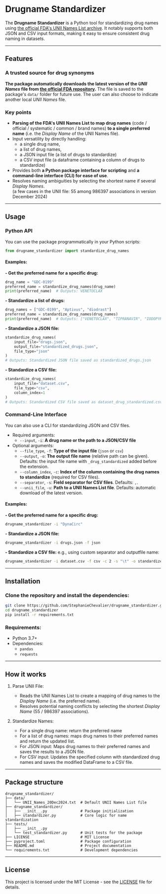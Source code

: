# Drugname Standardizer

The **Drugname Standardizer** is a Python tool for standardizing drug names using [the official FDA's UNII Names List archive](https://precision.fda.gov/uniisearch/archive). It notably supports both JSON and CSV input formats, making it easy to ensure consistent drug naming in datasets.

---

## Features

### A trusted source for drug synonyms

**The package automatically downloads the latest version of the *UNII Names* file from [the official FDA repository](https://precision.fda.gov/uniisearch/archive/latest/UNIIs.zip).**
The file is saved to the package's `data/` folder for future use. The user can also choose to indicate another local *UNII Names* file.

### Key points
- **Parsing of the FDA's UNII Names List to map drug names** (code / official / systematic / common / brand names) **to a single preferred name** (i.e. the *Display Name* of the UNII Names file).
- Input versatility by directly handling:
   - a single drug name,
   - a list of drug names,
   - a JSON input file (a list of drugs to standardize)
   - a CSV input file (a dataframe containing a column of drugs to standardize)
- Provides both **a Python package interface for scripting** and **a command-line interface (CLI) for ease of use**.
- Resolves naming ambiguities by selecting the shortest name if several *Display Names*.  
(a few cases in the UNII file: 55 among 986397 associations in version December 2024)


---

## Usage

### Python API

You can use the package programmatically in your Python scripts:

```python
from drugname_standardizer import standardize_drug_names
```

#### Examples:

**- Get the preferred name for a specific drug:**
```python
drug_name = "GDC-0199"
preferred_name = standardize_drug_names(drug_name)
print(preferred_name)  # Outputs: VENETOCLAX
```

**- Standardize a list of drugs:**
```python
drug_names = ["GDC-0199", "Aptivus", "diodrast"]
preferred_name = standardize_drug_names(drug_names)
print(preferred_name)  # Outputs: ["VENETOCLAX", "TIPRANAVIR", "IODOPYRACET"]
```

**- Standardize a JSON file:**
```python
standardize_drug_names(
    input_file="drugs.json",
    output_file="standardized_drugs.json",
    file_type="json"
)
# Outputs: Standardized JSON file saved as standardized_drugs.json
```

**- Standardize a CSV file:**
```python
standardize_drug_names(
    input_file="dataset.csv",
    file_type="csv",
    column_index=1
)
# Outputs: Standardized CSV file saved as dataset_drug_standardized.csv
```

### Command-Line Interface

You can also use a CLI for standardizing JSON and CSV files.

* Required arguments:
    - `--input`, `-i`: **A drug name or the path to a JSON/CSV file**
* Optional arguments:
  - `--file_type`, `-f`: **Type of the input file** (`json` or `csv`)
  - `--output`, `-o`: **The output file name** (relative path can be given). Defaults: the input file name with `_drug_standardized` added before the extension.
  - `--column_index`, `-c`: **Index of the column containing the drug names to standardize** (required for CSV files).
  - `--separator`, `-s`: **Field separator for CSV files**. Defaults: `,`.
  - `--unii_file`, `-u`: **Path to a UNII Names List file**. Defaults: automatic download of the latest version.

#### Examples:

**- Get the preferred name for a specific drug:**
```bash
drugname_standardizer -i "DynaCirc"
```

**- Standardize a JSON file:**
```bash
drugname_standardizer -i drugs.json -f json
```

**- Standardize a CSV file:**
e.g., using custom separator and outputfile name:
```bash
drugname_standardizer -i dataset.csv -f csv -c 2 -s "\t" -o standardized_dataset.csv
```

---

## Installation

### Clone the repository and install the dependencies:

```bash
git clone https://github.com/StephanieChevalier/drugname_standardizer.git
cd drugname_standardizer
pip install -r requirements.txt
```
<!--
### Install the package via `pip`:

```bash
pip install drugname_standardizer
```
-->

### Requirements:

- Python 3.7+
- Dependencies:
  - `pandas`
  - `requests`

---

## How it works

1. Parse UNII File:
    - Reads the UNII Names List to create a mapping of drug names to the *Display Name* (i.e. the preferred name).
    - Resolves potential naming conflicts by selecting the shortest *Display Name* (55 / 986397 associations).

2. Standardize Names:
    - For a single drug name: return the preferred name
    - For a list of drug names: maps drug names to their preferred names and return the updated list.
    - For JSON input: Maps drug names to their preferred names and saves the results to a JSON file.
    - For CSV input: Updates the specified column with standardized drug names and saves the modified DataFrame to a CSV file.

---

## Package structure
```
drugname_standardizer/
├── data/
│   └── UNII_Names_20Dec2024.txt  # Default UNII Names List file
├── drugname_standardizer/
│   ├── __init__.py               # Package initialization
│   ├── standardizer.py           # Core logic for name standardization
├── tests/
│   ├── __init__.py               
│   └── test_standardizer.py      # Unit tests for the package
├── LICENSE                       # MIT License
├── pyproject.toml                # Package configuration
├── README.md                     # Project documentation
└── requirements.txt              # Development dependencies
```

---

## License

This project is licensed under the MIT License - see the [LICENSE](LICENSE) file for details.
